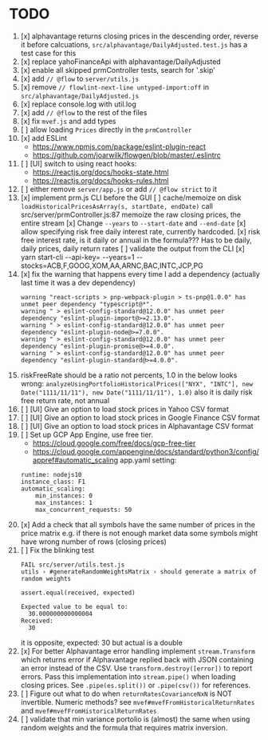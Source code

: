 # TODO

1.  [x] alphavantage returns closing prices in the descending order, reverse it before calcuations,
        `src/alphavantage/DailyAdjusted.test.js` has a test case for this
2.  [x] replace yahoFinanceApi with alphavantage/DailyAdjusted
3.  [x] enable all skipped prmController tests, search for '.skip'
4.  [x] add `// @flow` to `server/utils.js`
5.  [x] remove `// flowlint-next-line untyped-import:off` in `src/alphavantage/DailyAdjusted.js`
6.  [x] replace console.log with util.log
7.  [x] add `// @flow` to the rest of the files
8.  [x] fix `mvef.js` and add types
9.  [ ] allow loading `Prices` directly in the `prmController`
10. [x] add ESLint
    - https://www.npmjs.com/package/eslint-plugin-react
    - https://github.com/joarwilk/flowgen/blob/master/.eslintrc
11. [ ] [UI] switch to using react hooks:
    - https://reactjs.org/docs/hooks-state.html
    - https://reactjs.org/docs/hooks-rules.html
12. [ ] either remove `server/app.js` or add `// @flow strict` to it
13. [x] implement prm.js CLI before the GUI
    [ ] cache/memoize on disk `loadHistoricalPricesAsArray(s, startDate, endDate)` call
        src/server/prmController.js:87
        memoize the raw closing prices, the entire stream
    [x] Change `--years` to `--start-date` and `--end-date`
    [x] allow specifying risk free daily interest rate, currently hardcoded.
    [x] risk free interest rate, is it daily or annual in the formula??? Has to be daily, daily prices, daily return rates
    [ ] validate the output from the CLI
    [x] yarn start-cli --api-key=<KEY> --years=1 --stocks=ACB,F,GOOG,XOM,AA,ARNC,BAC,INTC,JCP,PG
14. [x] fix the warning that happens every time I add a dependency (actually last time it was a dev dependency)
    ```
    warning "react-scripts > pnp-webpack-plugin > ts-pnp@1.0.0" has unmet peer dependency "typescript@*".
    warning " > eslint-config-standard@12.0.0" has unmet peer dependency "eslint-plugin-import@>=2.13.0".
    warning " > eslint-config-standard@12.0.0" has unmet peer dependency "eslint-plugin-node@>=7.0.0".
    warning " > eslint-config-standard@12.0.0" has unmet peer dependency "eslint-plugin-promise@>=4.0.0".
    warning " > eslint-config-standard@12.0.0" has unmet peer dependency "eslint-plugin-standard@>=4.0.0".
    ```
15. riskFreeRate should be a ratio not percents, 1.0 in the below looks wrong:
    `analyzeUsingPortfolioHistoricalPrices(["NYX", "INTC"], new Date("1111/11/11"), new Date("1111/11/11"), 1.0)`
    also it is daily risk free return rate, not annual
16. [ ] [UI] Give an option to load stock prices in Yahoo CSV format
17. [ ] [UI] Give an option to load stock prices in Google Finance CSV format
18. [ ] [UI] Give an option to load stock prices in Alphavantage CSV format
19. [ ] Set up GCP App Engine, use free tier.
    - https://cloud.google.com/free/docs/gcp-free-tier
    - https://cloud.google.com/appengine/docs/standard/python3/config/appref#automatic_scaling
    app.yaml setting:
    ```
    runtime: nodejs10
    instance_class: F1
    automatic_scaling:
        min_instances: 0
        max_instances: 1
        max_concurrent_requests: 50
    ```
20. [x] Add a check that all symbols have the same number of prices in the price matrix
        e.g. if there is not enough market data some symbols might have wrong number of rows (closing prices)
21. [ ] Fix the blinking test
    ```
    FAIL src/server/utils.test.js
    utils › #generateRandomWeightsMatrix › should generate a matrix of random weights

    assert.equal(received, expected)

    Expected value to be equal to:
      30.000000000000004
    Received:
      30
    ```
    it is opposite, expected: 30 but actual is a double
22. [x] For better Alphavantage error handling implement `stream.Transform` which returns error
    if Alphavantage replied back with JSON containing an error instead of the CSV.
    Use `transform.destroy([error])` to report errors.
    Pass this implementation into `stream.pipe()` when loading closing prices.
    See `.pipe(es.split())` or `.pipe(csv())` for references.
23. [ ] Figure out what to do when `returnRatesCovarianceNxN` is NOT invertible. Numeric methods?
    see `mvef#mvefFromHistoricalReturnRates` and `mvef#mvefFromHistoricalReturnRates`
24. [ ] validate that min variance portolio is (almost) the same when using random weights and the formula that requires
    matrix inversion.    
